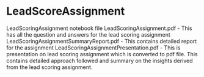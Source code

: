 # LeadScoreAssignment
LeadScoringAssignment notebook file LeadScoringAssignment.pdf - This has all the question and answers for the lead scoring assignment LeadScoringAssignmentSummaryReport.pdf - This contains detailed report for the assignment LeadScoringAssignmentPresentation.pdf - This is presentation on lead scoring assignment which is converted to pdf file. This contains detailed approach followed and summary on the insights derived from the lead scoring assignment.
